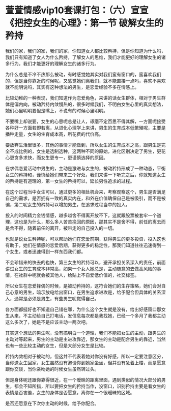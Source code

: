 # 萱萱情感vip10套课打包：（六）宣宣《把控女生的心理》：第一节 破解女生的矜持

我们的家，我们的家，我们的家，你知道女人都比较矜持，但是你知道为什么吗，我们只有知道了女人为什么矜持，了解女人的思维，我们才能更好的理解女生的诸多行为，我们才能更好的理解女生的诸多行为。

为什么总是不冷不热那么被动，有时感觉她其实对我们蛮有窗口的，蛮喜欢我们的，但是当你靠近的时候呢，又感觉她们离我们，就不能直接一点吗，喜欢不喜欢就不能明说吗，其实有这种想法的男生，是恋爱经验不多在情感上。

比较幼稚的一种表现，我们知道作为恋爱角色，来讲的话女生群体，相对于男生群体是偏内向，被动矜持内敛慢热的，很多时候我们，不明白女生心里的真实想法，她们心里明明要但是嘴上，不说有的时候心里明明。

不要嘴上却说要，女生的心思呢总是让人，琢磨不定百思不得其解，一方面呢接受各种好一方面若即若离，从进化心理学上来讲，男生的生育成本低繁殖呢，主要是播种走量，女生的生育成本高，所花费的代价高。

要放弃生活里很多，其他的事情才能做到，所以女生的生育成本之高，跟男生是完全不成比例的，女生是选制选种，这两种不同的原始，进化区别决定了男生，更花心更贪多求快，而女生更专一，更谨慎选择的原因。

在求偶恋爱活动中男生的，主动是激进与女生的，被动矜持形成了一种动态，平衡女生的矜持和，谨慎给她们带来三个好处，我们来讲一下听完之后，你就知道女生的矜持是有道理的，第一女生的矜持可以，延长男性追求的过程。

在这个过程当中女生可以，通过更多的相处机会来，考察观察这个，男生是否满足自己的需求，是否拥有一致的真实内在，和外在价值确保自己是被吸引，而不是被骗，第二呢女生的矜持可以增加男生，在追求过程当中的投入。

投入的时间精力金钱情感，越多越舍不得离开放不下，这就跟股票被套牢一个道理，这也是为什么，那么多人苦苦挽回的原因，那其实不是舍不得，前任的离去而是舍不得，随着前任的离开，被带走的自己投入的一切。

也就是说女生矜持呢，可以帮助她们在恋爱前期，获得男生的更多投资，投入这也有助于，她们在情感的恋爱后期，获得更多的稳定性，那我们知道往往迅速得到一个女生，或者迅速得到一样东西我们都。

不会珍惜来的快去的也快，第三女生的矜持可以，避开承担关系深入的责任，前面讲过女生的生育成本非常高，如果一个女人她总是，主动随意的去做高风险的事情，在社群中呢就会被其他人，给贴上不自爱低价值的，社交标签。

所以女生在恋爱择偶的时候，是被动矜持的，这符合她们的生存策略，她们会对自己心意的男生，暗示放电给出窗口，在男生追求进攻是，给予配合但具体的关系深入，通常是必须是男生，有些男生呢觉得自己。

各方面都挺好也不知道自己错在哪，为什么这个女生就是没有，给出好感窗口那女生从来，不主动给自己打电话，发信息每次都是我找她，已经一个多月了我都主动这么多次了，她是不是应该主动一两次吧。

其实这个想法的男生呢，没有搞明白一个道理，我们不能把女生的主动，跟男生的主动对等起来，男生的主动是主进攻靠近，那女生的主动是配合男生的靠近，当然也有一些比较主动的女生，但是大部分女生是比较。

矜持内敛相对于被动的，但这并不代表着她对你没有好感，所以一定要注意区分，当你送女生回家，女生虽然没有邀请你到她家坐坐，但并没有急着上楼，而是愿意跟你交谈，当你亲吻她的时候女生虽然转过头。

但是身体呢还跟你靠得很近，在一个暧昧的距离里面，遇到类似的情况大部分的男生，都会不知所措，所以要把女生的矜持当作，没窗口，识别矜持主要是看女生的表情是否害羞，女生的身体是否愿意，离你在一个很暧昧的区域。

是否还愿意在下次你主动的时候，给予你配合。